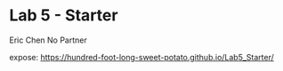 # Lab 5 - Starter
Eric Chen
No Partner

expose: https://hundred-foot-long-sweet-potato.github.io/Lab5_Starter/
